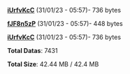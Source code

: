 [**iUrfvKcC**](/data/iUrfvKcC.txt) (31/01/23 - 05:57)- 736 bytes

[**fJF8n5zP**](/data/fJF8n5zP.txt) (31/01/23 - 05:57)- 448 bytes

[**iUrfvKcC**](/data/iUrfvKcC.txt) (31/01/23 - 05:57)- 736 bytes

**Total Datas**: 7431

**Total Size**: 42.44 MB / 42.4 MB